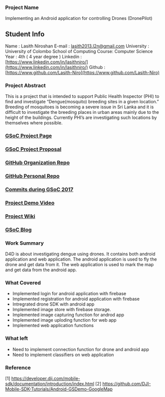 ### Project Name
Implementing an Android application for controlling Drones (DronePilot)
## Student Info
Name : Lasith Niroshan
E-mail : lasith2013.l2n@gmail.com
University :  University of Colombo School of Computing
Course: Computer Science
Year : 4th  ( 4 year degree )
Linkedin : [https://www.linkedin.com/in/lasithniro/](https://www.linkedin.com/in/lasithniro/) 
Github : [https://www.github.com/Lasith-Niro](https://www.github.com/Lasith-Niro) 
### Project Abstract
This is a project that is intended to support Public Health Inspector (PHI) to find and investigate “Dengue(mosquito) breeding sites in a given location.” Breeding of mosquitoes is becoming a severe issue in Sri Lanka and it is difficult to investigate the breeding places in urban areas mainly due to the height of the buildings. Currently PHI’s are investigating such locations by themselves where possible. 
### [GSoC Project Page](https://summerofcode.withgoogle.com/dashboard/project/4635528409382912/overview/)
### [GSoC Project Proposal](https://drive.google.com/open?id=0B4ICNAgNS8XcR3hBTGNnQ0R3MnM)
### [GitHub Organization Repo](https://github.com/scorelab/D4D---Drone-4-Dengue)
### [GitHub Personal Repo](https://github.com/Lasith-Niro/D4D---Drone-4-Dengue/)
### [Commits during GSoC 2017](https://github.com/scorelab/D4D---Drone-4-Dengue/commits/master?author=Lasith-Niro)
### [Project Demo Video](http://LinkToDemoVideo)

### [Project Wiki](https://github.com/scorelab/D4D---Drone-4-Dengue/wiki)

### [GSoC Blog](http://GSoCBlog)

### Work Summary
D4D is about investigating dengue using drones. It contains both android application and web application. The android application is used to fly the drone and get data from it. The web application is used to mark the map and get data from the android app.
### What Covered
* Implemented  login for android application with firebase
* Implemented registration for android application with firebase
* Intregrated drone SDK with android app
* Implemented image store with firebase storage.
* Implemented image capturing function for androd app
* Implemented image uploding function for web app
* Implemented web application functions
### What left
* Need to implement connection function for drone and android app
* Need to implement classifiers on web application
### Reference
[1] https://developer.dji.com/mobile-sdk/documentation/introduction/index.html
[2] https://github.com/DJI-Mobile-SDK-Tutorials/Android-GSDemo-GoogleMap